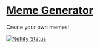 # [Meme Generator](https://react-m3m3-generator.netlify.app/)

Create your own memes!

[![Netlify Status](https://api.netlify.com/api/v1/badges/a67d2bcc-535f-42e5-9e5c-3eea127cc03c/deploy-status)](https://app.netlify.com/sites/unique-lokum-06a4f7/deploys)
